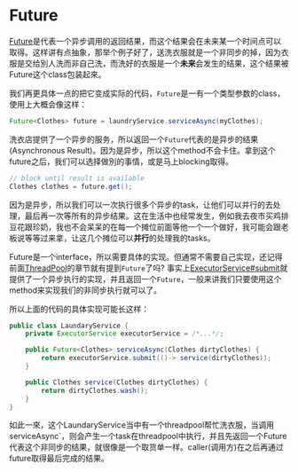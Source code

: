 # Future

[Future](https://docs.oracle.com/javase/8/docs/api/java/util/concurrent/Future.html)是代表一个异步调用的返回结果，而这个结果会在未来某一个时间点可以取得。这样讲有点抽象，那举个例子好了，送洗衣服就是一个非同步的掉，因为衣服是交给別人洗而非自己洗，而洗好的衣服是一个**未来**会发生的结果，这个结果被Future这个class包装起來。

我们再更具体一点的把它变成实际的代码，`Future`是一有一个类型参数的class，使用上大概会像这样：

```java
Future<Clothes> future = laundryService.serviceAsync(myClothes);
```

洗衣店提供了一个异步的服务，所以返回一个`Future`代表的是异步的结果(Asynchronous Result)。因为是异步，所以这个method不会卡住。拿到这个future之后，我们可以选择做別的事情，或是马上blocking取得。

```java
// block until result is available
Clothes clothes = future.get();
```

因为是异步，所以我们可以一次执行很多个异步的task，让他们可以并行的去处理，最后再一次等所有的异步结果。这在生活中也经常发生，例如我去夜市买鸡排豆花跟珍奶，我也不会呆呆的在每一个摊位前面等他一个一个做好，我可能会跟老板说等等过来拿，让这几个摊位可以**并行**的处理我的tasks。

Future是一个interface，所以需要具体的实现。但通常不需要自己实现，还记得前面[ThreadPool](async/basicpool.md)的章节就有提到`Future`了吗? 事实上[ExecutorService#submit](https://docs.oracle.com/javase/8/docs/api/java/util/concurrent/ExecutorService.html#submit-java.util.concurrent.Callable-)就提供了一个异步执行的实现，并且返回一个`Future`，一般来讲我们只要使用这个method来实现我们的非同步执行就可以了。

所以上面的代码的具体实现可能长这样：

```java
public class LaundaryService {
    private ExecutorService executorService = /*...*/;

    public Future<Clothes> serviceAsync(Clothes dirtyClothes) {
        return executorService.submit(()-> service(dirtyClothes));
    }

    public Clothes service(Clothes dirtyClothes) {
        return dirtyClothes.wash();
    }
}
```

如此一來，这个LaundaryService当中有一个threadpool帮忙洗衣服，当调用serviceAsync`，则会产生一个task在threadpool中执行，并且先返回一个Future代表这个非同步的结果，就很像是一个取货单一样。caller(调用方)在之后再通过future取得最后完成的结果。